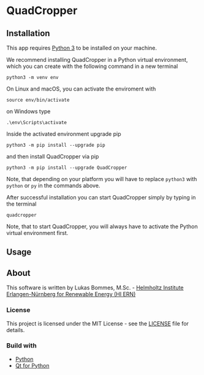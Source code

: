 # QuadCropper


## Installation

This app requires [Python 3](https://www.python.org/downloads/) to be installed on your machine.

We recommend installing QuadCropper in a Python virtual environment, which you can create with the following command in a new terminal
```
python3 -m venv env
```
On Linux and macOS, you can activate the enviroment with
```
source env/bin/activate
```
on Windows type
```
.\env\Scripts\activate
```

Inside the activated environment upgrade pip
```
python3 -m pip install --upgrade pip
```
and then install QuadCropper via pip
```
python3 -m pip install --upgrade QuadCropper
```
Note, that depending on your platform you will have to replace `python3` with `python` or `py` in the commands above.

After successful installation you can start QuadCropper simply by typing in the terminal
```
quadcropper
```
Note, that to start QuadCropper, you will always have to activate the Python virtual environment first.


## Usage



## About

This software is written by Lukas Bommes, M.Sc. - [Helmholtz Institute Erlangen-Nürnberg for Renewable Energy (HI ERN)](https://www.hi-ern.de/hi-ern/EN/home.html)

### License

This project is licensed under the MIT License - see the [LICENSE](https://github.com/LukasBommes/Quad-Cropper/blob/master/LICENSE) file for details.

### Build with
- [Python](https://www.python.org/)
- [Qt for Python](https://www.qt.io/qt-for-python)